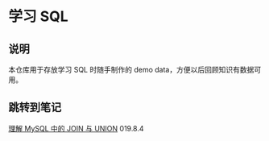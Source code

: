 # 学习 SQL

## 说明
本仓库用于存放学习 SQL 时随手制作的 demo data，方便以后回顾知识有数据可用。

## 跳转到笔记
[理解 MySQL 中的 JOIN 与 UNION](http://youguanxinqing.xyz/index.php/archives/98/)  019.8.4